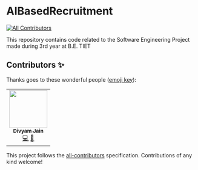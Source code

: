 # AIBasedRecruitment
<!-- ALL-CONTRIBUTORS-BADGE:START - Do not remove or modify this section -->
[![All Contributors](https://img.shields.io/badge/all_contributors-1-orange.svg?style=flat-square)](#contributors-)
<!-- ALL-CONTRIBUTORS-BADGE:END -->
This repository contains code related to the Software Engineering Project made during 3rd year at B.E. TIET

## Contributors ✨

Thanks goes to these wonderful people ([emoji key](https://allcontributors.org/docs/en/emoji-key)):

<!-- ALL-CONTRIBUTORS-LIST:START - Do not remove or modify this section -->
<!-- prettier-ignore-start -->
<!-- markdownlint-disable -->
<table>
  <tr>
    <td align="center"><a href="https://github.com/Divyamdj"><img src="https://avatars2.githubusercontent.com/u/43097792?v=4" width="100px;" alt=""/><br /><sub><b>Divyam Jain</b></sub></a><br /><a href="https://github.com/jsparmani/AIBasedRecruitment/commits?author=Divyamdj" title="Code">💻</a> <a href="#projectManagement-Divyamdj" title="Project Management">📆</a></td>
  </tr>
</table>

<!-- markdownlint-enable -->
<!-- prettier-ignore-end -->
<!-- ALL-CONTRIBUTORS-LIST:END -->

This project follows the [all-contributors](https://github.com/all-contributors/all-contributors) specification. Contributions of any kind welcome!
